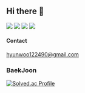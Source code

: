 ## Hi there 👋

<img src="https://img.shields.io/badge/Unity3D-FFFFFF?style=flat-square&logo=Unity&logoColor=white&color=black"/> <img src="https://img.shields.io/badge/Unreal%20Engine-%23313131.svg?logo=unrealengine&logoColor=white"/> 
<img src="https://img.shields.io/badge/C++-blue.svg?style=flat&logo=c%2B%2B"/> <img src="https://custom-icon-badges.demolab.com/badge/C%23-%23239120.svg?logo=cshrp&logoColor=white"/>

#### Contact

hyunwoo122490@gmail.com

### BaekJoon
[![Solved.ac Profile](http://mazassumnida.wtf/api/generate_badge?boj=lionhas99)](https://solved.ac/huynwoo122490)

<!--
**Lagooneng/Lagooneng** is a ✨ _special_ ✨ repository because its `README.md` (this file) appears on your GitHub profile.

Here are some ideas to get you started:

- 🔭 I’m currently working on ...
- 🌱 I’m currently learning ...
- 👯 I’m looking to collaborate on ...
- 🤔 I’m looking for help with ...
- 💬 Ask me about ...
- 📫 How to reach me: ...
- 😄 Pronouns: ...
- ⚡ Fun fact: ...
-->
